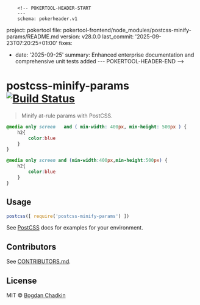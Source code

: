         <!-- POKERTOOL-HEADER-START
        ---
        schema: pokerheader.v1
project: pokertool
file: pokertool-frontend/node_modules/postcss-minify-params/README.md
version: v28.0.0
last_commit: '2025-09-23T07:20:25+01:00'
fixes:
- date: '2025-09-25'
  summary: Enhanced enterprise documentation and comprehensive unit tests added
        ---
        POKERTOOL-HEADER-END -->
# postcss-minify-params [![Build Status][ci-img]][ci]

> Minify at-rule params with PostCSS.

```css
@media only screen   and ( min-width: 400px, min-height: 500px ) {
    h2{
        color:blue
    }
}
```

```css
@media only screen and (min-width:400px,min-height:500px) {
    h2{
        color:blue
    }
}
```

## Usage

```js
postcss([ require('postcss-minify-params') ])
```

See [PostCSS] docs for examples for your environment.

## Contributors

See [CONTRIBUTORS.md](https://github.com/cssnano/cssnano/blob/master/CONTRIBUTORS.md).

## License

MIT © [Bogdan Chadkin](mailto:trysound@yandex.ru)

[PostCSS]: https://github.com/postcss/postcss
[ci-img]:  https://travis-ci.org/cssnano/postcss-minify-params.svg
[ci]:      https://travis-ci.org/cssnano/postcss-minify-params
